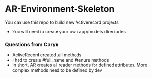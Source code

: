 # AR-Environment-Skeleton

You can use this repo to build new Activerecord projects

* You will need to create your own app/models directories

### Questions from Caryn
 
 
 - ActiveRecord created .all methods
 - I had to create #full_name and #tenure methods
 - In short, AR creates all reader methods for defined attributes. More complex methods need to be defined by dev